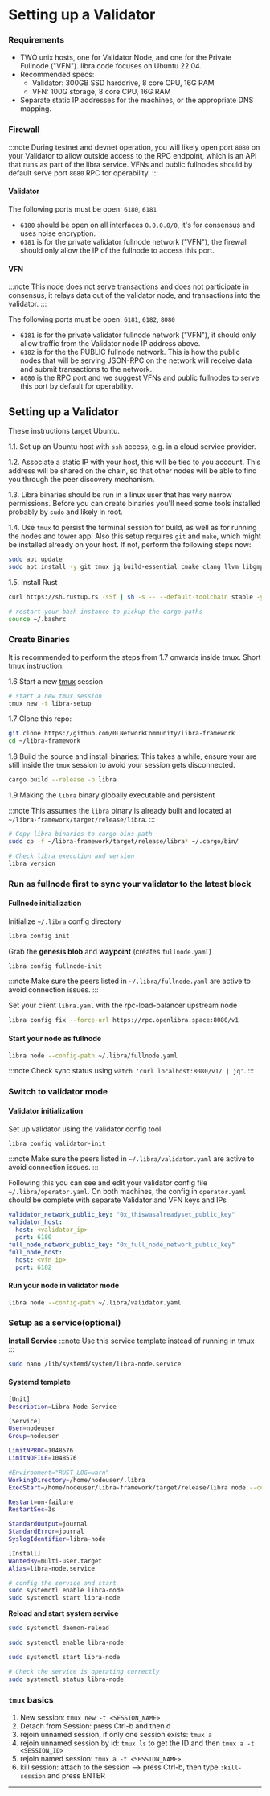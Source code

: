 # Setting up a Validator

### Requirements
- TWO unix hosts, one for Validator Node, and one for the Private Fullnode ("VFN").
libra code focuses on Ubuntu 22.04.
- Recommended specs:
  - Validator: 300GB SSD harddrive, 8 core CPU, 16G RAM
  - VFN: 100G storage, 8 core CPU, 16G RAM
- Separate static IP addresses for the machines, or the appropriate DNS mapping.

### Firewall
:::note
During testnet and devnet operation, you will likely open port `8080` on your Validator to allow outside access to the RPC endpoint, which is an API that runs as part of the libra service.
VFNs and public fullnodes should by default serve port `8080` RPC for operability.
:::

#### Validator

The following ports must be open: `6180`, `6181`

- `6180` should be open on all interfaces `0.0.0.0/0`, it's for consensus and uses noise encryption.
- `6181` is for the private validator fullnode network ("VFN"), the firewall should only allow the IP of the fullnode to access this port.

#### VFN
:::note
This node does not serve transactions and does not participate in consensus, it relays data out of the validator node, and transactions into the validator.
:::

The following ports must be open: `6181`, `6182`, `8080`

- `6181` is for the private validator fullnode network ("VFN"), it should only allow traffic from the Validator node IP address above.
- `6182` is for the the PUBLIC fullnode network. This is how the public nodes that will be serving JSON-RPC on the network will receive data and submit transactions to the network.
- `8080` is the RPC port and we suggest VFNs and public fullnodes to serve this port by default for operability.


## Setting up a Validator

These instructions target Ubuntu.

1.1. Set up an Ubuntu host with `ssh` access, e.g. in a cloud service provider.

1.2. Associate a static IP with your host, this will be tied to you account. This address will be shared on the chain, so that other nodes will be able to find you through the peer discovery mechanism.

1.3. Libra binaries should be run in a linux user that has very narrow permissions. Before you can create binaries you'll need some tools installed probably by `sudo` and likely in root.

1.4. Use `tmux` to persist the terminal session for build, as well as for running the nodes and tower app. Also this setup requires `git` and `make`, which might be installed already on your host. If not, perform the following steps now:

```bash
sudo apt update
sudo apt install -y git tmux jq build-essential cmake clang llvm libgmp-dev pkg-config libssl-dev lld libpq-dev
```


1.5. Install Rust

```bash
curl https://sh.rustup.rs -sSf | sh -s -- --default-toolchain stable -y

# restart your bash instance to pickup the cargo paths
source ~/.bashrc
```


### Create Binaries

It is recommended to perform the steps from 1.7 onwards inside tmux. Short tmux instruction:

1.6 Start a new [tmux](#tmux-basics) session

```bash
# start a new tmux session
tmux new -t libra-setup
```


1.7 Clone this repo:
```bash
git clone https://github.com/0LNetworkCommunity/libra-framework
cd ~/libra-framework
```
1.8 Build the source and install binaries:
This takes a while, ensure your are still inside the `tmux` session to avoid your session gets disconnected.

```bash
cargo build --release -p libra
```


1.9 Making the `libra` binary globally executable and persistent

:::note
This assumes the `libra` binary is already built and located at `~/libra-framework/target/release/libra`.
:::

```bash
# Copy libra binaries to cargo bins path
sudo cp -f ~/libra-framework/target/release/libra* ~/.cargo/bin/

# Check libra execution and version
libra version
```



### Run as fullnode first to sync your validator to the latest block

#### Fullnode initialization
Initialize `~/.libra` config directory 
```bash
libra config init
```

Grab the **genesis blob** and **waypoint** (creates `fullnode.yaml`)
```bash
libra config fullnode-init
```
:::note
Make sure the peers listed in `~/.libra/fullnode.yaml` are active to avoid connection issues.
:::

Set your client `libra.yaml` with the rpc-load-balancer upstream node
```bash
libra config fix --force-url https://rpc.openlibra.space:8080/v1
```

#### Start your node as fullnode
```bash
libra node --config-path ~/.libra/fullnode.yaml
```
:::note
Check sync status using `watch 'curl localhost:8080/v1/ | jq'`.
:::


### Switch to validator mode

#### Validator initialization
Set up validator using the validator config tool
```bash
libra config validator-init
```
:::note
Make sure the peers listed in `~/.libra/validator.yaml` are active to avoid connection issues.
:::

Following this you can see and edit your validator config file `~/.libra/operator.yaml`.
On both machines, the config in `operator.yaml` should be complete with separate Validator and VFN keys and IPs
```yaml
validator_network_public_key: "0x_thiswasalreadyset_public_key"
validator_host:
  host: <validator_ip>
  port: 6180
full_node_network_public_key: "0x_full_node_network_public_key"
full_node_host:
  host: <vfn_ip>
  port: 6182
```

#### Run your node in validator mode

```bash
libra node --config-path ~/.libra/validator.yaml
```


### Setup as a service(optional)


**Install Service**
:::note
Use this service template instead of running in tmux
:::
```bash
sudo nano /lib/systemd/system/libra-node.service
```


#### Systemd template

```bash
[Unit]
Description=Libra Node Service

[Service]
User=nodeuser
Group=nodeuser

LimitNPROC=1048576
LimitNOFILE=1048576

#Environment="RUST_LOG=warn"
WorkingDirectory=/home/nodeuser/.libra
ExecStart=/home/nodeuser/libra-framework/target/release/libra node --config-path /home/nodeuser/.libra/validator.yaml

Restart=on-failure
RestartSec=3s

StandardOutput=journal
StandardError=journal
SyslogIdentifier=libra-node

[Install]
WantedBy=multi-user.target
Alias=libra-node.service
```
```bash
# config the service and start
sudo systemctl enable libra-node
sudo systemctl start libra-node
```

**Reload and start system service**

```bash
sudo systemctl daemon-reload

sudo systemctl enable libra-node

sudo systemctl start libra-node

# Check the service is operating correctly
sudo systemctl status libra-node
```


### `tmux` basics

1. New session: `tmux new -t <SESSION_NAME>`
2. Detach from Session: press Ctrl-b and then d
3. rejoin unnamed session, if only one session exists: `tmux a`
4. rejoin unnamed session by id: `tmux ls` to get the ID and then `tmux a -t <SESSION_ID>`
5. rejoin named session: `tmux a -t <SESSION_NAME>`
6. kill session: attach to the session --> press Ctrl-b, then type `:kill-session` and press ENTER

---
